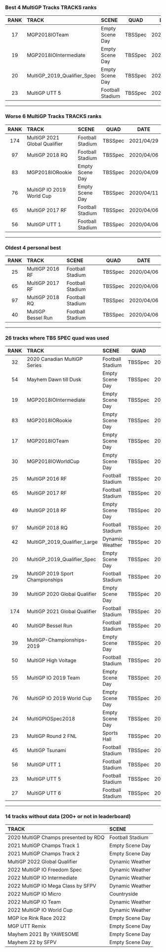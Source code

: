 ### Best 4 MultiGP Tracks TRACKS ranks
|RANK|TRACK|SCENE|QUAD|DATE|
|:---:|:---|:---|:---:|:---:|
|17|MGP2018IOTeam|Empty Scene Day|TBSSpec|2020/05/05|
|19|MGP2018IOIntermediate|Empty Scene Day|TBSSpec|2020/04/09|
|20|MultiGP_2019_Qualifier_Spec|Empty Scene Day|TBSSpec|2020/08/30|
|23|MultiGP UTT 5|Football Stadium|TBSSpec|2020/04/06|
---
### Worse 6 MultiGP Tracks TRACKS ranks
|RANK|TRACK|SCENE|QUAD|DATE|
|:---:|:---|:---|:---:|:---:|
|174|MultiGP 2021 Global Qualifier|Football Stadium|TBSSpec|2021/04/29|
|97|MultiGP 2018 RQ|Football Stadium|TBSSpec|2020/04/06|
|83|MGP2018IORookie|Empty Scene Day|TBSSpec|2020/04/09|
|76|MultiGP IO 2019 World Cup|Empty Scene Day|TBSSpec|2020/04/11|
|65|MultiGP 2017 RF|Football Stadium|TBSSpec|2020/04/06|
|56|MultiGP UTT 1|Football Stadium|TBSSpec|2020/04/06|
---
### Oldest 4 personal best
|RANK|TRACK|SCENE|QUAD|DATE|
|:---:|:---|:---|:---:|:---:|
|25|MultiGP 2016 RF|Football Stadium|TBSSpec|2020/04/06|
|65|MultiGP 2017 RF|Football Stadium|TBSSpec|2020/04/06|
|97|MultiGP 2018 RQ|Football Stadium|TBSSpec|2020/04/06|
|40|MultiGP Bessel Run|Football Stadium|TBSSpec|2020/04/06|
---
### 26 tracks where TBS SPEC quad was used
|RANK|TRACK|SCENE|QUAD|DATE|
|:---:|:---|:---|:---:|:---:|
|32|2020 Canadian MultiGP Series|Football Stadium|TBSSpec|2020/08/19|
|54|Mayhem Dawn till Dusk|Empty Scene Day|TBSSpec|2020/04/09|
|19|MGP2018IOIntermediate|Empty Scene Day|TBSSpec|2020/04/09|
|83|MGP2018IORookie|Empty Scene Day|TBSSpec|2020/04/09|
|17|MGP2018IOTeam|Empty Scene Day|TBSSpec|2020/05/05|
|30|MGP2018IOWorldCup|Empty Scene Day|TBSSpec|2020/05/05|
|25|MultiGP 2016 RF|Football Stadium|TBSSpec|2020/04/06|
|65|MultiGP 2017 RF|Football Stadium|TBSSpec|2020/04/06|
|49|MultiGP 2018 RF|Empty Scene Day|TBSSpec|2020/10/15|
|97|MultiGP 2018 RQ|Football Stadium|TBSSpec|2020/04/06|
|42|MultiGP_2019_Qualifier_Large|Dynamic Weather|TBSSpec|2020/08/30|
|20|MultiGP_2019_Qualifier_Spec|Empty Scene Day|TBSSpec|2020/08/30|
|29|MultiGP 2019 Sport Championships|Football Stadium|TBSSpec|2020/08/24|
|39|MultiGP 2020 Global Qualifier|Empty Scene Day|TBSSpec|2020/07/09|
|174|MultiGP 2021 Global Qualifier|Football Stadium|TBSSpec|2021/04/29|
|40|MultiGP Bessel Run|Football Stadium|TBSSpec|2020/04/06|
|39|MultiGP-Championships-2019|Empty Scene Day|TBSSpec|2020/04/11|
|50|MultiGP High Voltage|Football Stadium|TBSSpec|2020/04/06|
|55|MultiGP IO 2019 Team|Empty Scene Day|TBSSpec|2020/04/11|
|76|MultiGP IO 2019 World Cup|Empty Scene Day|TBSSpec|2020/04/11|
|24|MultiGPIOSpec2018|Empty Scene Day|TBSSpec|2020/04/11|
|23|MultiGP Round 2 FNL|Sports Hall|TBSSpec|2020/04/14|
|45|MultiGP Tsunami|Football Stadium|TBSSpec|2020/04/06|
|56|MultiGP UTT 1|Football Stadium|TBSSpec|2020/04/06|
|23|MultiGP UTT 5|Football Stadium|TBSSpec|2020/04/06|
|27|MultiGP UTT 6|Football Stadium|TBSSpec|2020/04/06|
---
### 14 tracks without data (200+ or not in leaderboard)
|TRACK|SCENE|
|:---|:---|
|2020 MultiGP Champs presented by RDQ|Football Stadium|
|2021 MultiGP Champs Track 1|Empty Scene Day|
|2021 MultiGP Champs Track 2|Empty Scene Day|
|MultiGP 2022 Global Qualifier|Dynamic Weather|
|2022 MultiGP IO Freedom Spec|Dynamic Weather|
|2022 MultiGP IO Intermediate|Dynamic Weather|
|2022 MultiGP IO Mega Class by SFPV|Dynamic Weather|
|2022 MultiGP IO Micro|Countryside|
|2022 MultiGP IO Team|Dynamic Weather|
|2022 MultiGP IO World Cup|Dynamic Weather|
|MGP Ice Rink Race 2022|Empty Scene Day|
|MGP UTT Remix|Empty Scene Day|
|Mayhem 2021 By YAWESOME|Empty Scene Day|
|Mayhem 22 by SFPV|Empty Scene Day|

